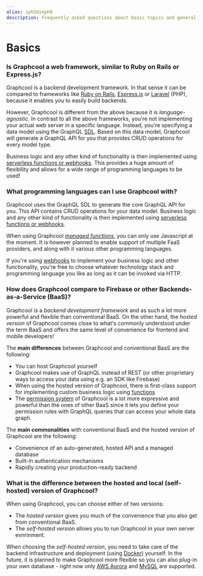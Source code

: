 ```yaml
---
alias: iph5dieph9
description: Frequently asked questions about basic topics and general issues of the Graphcool platform.
---
```


# Basics

### Is Graphcool a web framework, similar to Ruby on Rails or Express.js?

Graphcool is a backend development framework. In that sense it can be compared to frameworks like [Ruby on Rails](http://rubyonrails.org/), [Express.js](https://expressjs.com/) or [Laravel](https://laravel.com/) (PHP), because it enables you to easily build backends. 

However, Graphcool is different from the above because it is _language-agnostic_. In contrast to all the above frameworks, you're not implementing your actual web server in a specific language. Instead, you're specifying a data model using the GraphQL [SDL](). Based on this data model, Graphcool will generate a GraphQL API for you that provides CRUD operations for every model type.

Business logic and any other kind of functionality is then implemented using [serverless functions or webhooks](!alias-aiw4aimie9). This provides a huge amount of flexibility and allows for a wide range of programming languages to be used!


### What programming languages can I use Graphcool with?

Graphcool uses the GraphQL SDL to generate the core GraphQL API for you. This API contains CRUD operations for your data model. Business logic and any other kind of functionality is then implemented using [serverless functions or webhooks](!alias-aiw4aimie9).

When using Graphcool [_managed functions_](!alias-aiw4aimie9#managed-functions), you can only use Javascript at the moment. It is however planned to enable support of mutliple FaaS providers, and along with it various other programming languages.

If you're using [webhooks](!alias-aiw4aimie9#webhooks) to implement your business logic and other functionality, you're free to choose whatever technology stack and programming language you like as long as it can be invoked via HTTP.


### How does Graphcool compare to Firebase or other Backends-as-a-Service (BaaS)?

Graphcool is a _backend development framework_ and as such a lot more powerful and flexible than conventional BaaS. On the other hand, the _hosted version_ of Graphcool comes close to what's commonly understood under the term BaaS and offers the same level of convenience for frontend and mobile developers! 

The **main differences** between Graphcool and conventional BaaS are the following:

- You can host Graphcool yourself
- Graphcool makes use of GraphQL instead of REST (or other proprietary ways to access your data using e.g. an SDK like Firebase)
- When using the hosted version of Graphcool, there is first-class support for implementing custom business logic using [functions](!alias-aiw4aimie9)
- The [permission system](!alias-iegoo0heez) of Graphcool is a lot more expressive and powerful than the ones of other BaaS since it lets you define your permission rules with GraphQL queries that can access your whole data graph.

The **main commonalities** with conventional BaaS and the hosted version of Graphcool are the following:

- Convenience of an auto-generated, hosted API and a managed database
- Built-in authentication mechanisms
- Rapidly creating your production-ready backend


### What is the difference between the hosted and local (self-hosted) version of Graphcool?

When using Graphcool, you can choose either of two versions:

- The _hosted version_ gives you much of the convenience that you also get from conventional BaaS.
- The _self-hosted version_ allows you to run Graphcool in your own server evnrinment.

When choosing the _self-hosted version_, you need to take care of the backend infrastructure and deployment (using [Docker](https://www.docker.com/)) yourself. In the future, it is planned to make Graphcool more flexible so you can also plug-in your own database - right now only [AWS Aurora](https://aws.amazon.com/rds/aurora/) and [MySQL](https://www.mysql.com/) are supported.

















